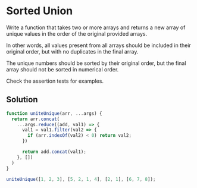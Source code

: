 # Sorted Union

Write a function that takes two or more arrays and returns a new array of unique values in the order of the original provided arrays.

In other words, all values present from all arrays should be included in their original order, but with no duplicates in the final array.

The unique numbers should be sorted by their original order, but the final array should not be sorted in numerical order.

Check the assertion tests for examples.

## Solution

```js
function uniteUnique(arr, ...args) {
  return arr.concat(
    ...args.reduce((add, val1) => {
      val1 = val1.filter(val2 => {
        if (arr.indexOf(val2) < 0) return val2;
      })

      return add.concat(val1);
    }, [])
  )
}

uniteUnique([1, 2, 3], [5, 2, 1, 4], [2, 1], [6, 7, 8]);
```
